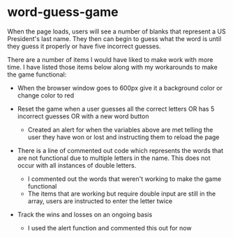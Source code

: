# word-guess-game

When the page loads, users will see a number of blanks that represent a US President's last name. They then can begin to guess what the word is until they guess it properly or have five incorrect guesses. 

There are a number of items I would have liked to make work with more time. I have listed those items below along with my workarounds to make the game functional:

- When the browser window goes to 600px give it a background color or change color to red 

- Reset the game when a user guesses all the correct letters OR has 5 incorrect guesses OR with a new word button
    - Created an alert for when the variables above are met telling the user they have won or lost and instructing them to reload the page

- There is a line of commented out code which represents the words that are not functional due to multiple letters in the name. This does not occur with all instances of double letters.
    - I commented out the words that weren't working to make the game functional 
    - The items that are working but require double input are still in the array, users are instructed to enter the letter twice 

- Track the wins and losses on an ongoing basis 
    - I used the alert function and commented this out for now
